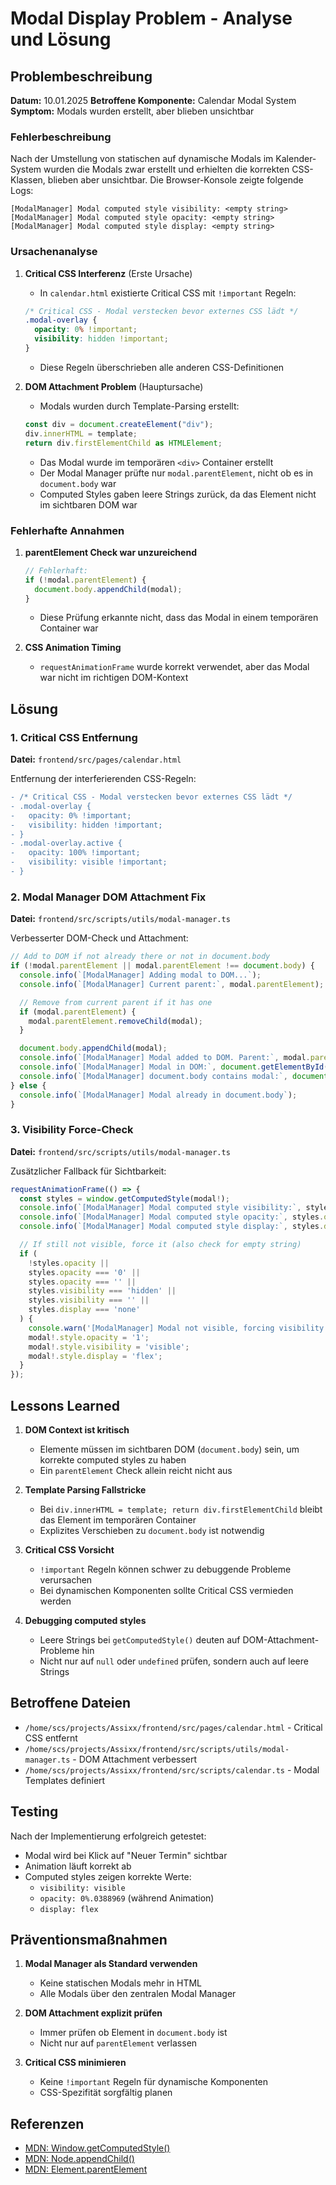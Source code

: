 # Modal Display Problem - Analyse und Lösung

## Problembeschreibung

**Datum:** 10.01.2025
**Betroffene Komponente:** Calendar Modal System
**Symptom:** Modals wurden erstellt, aber blieben unsichtbar

### Fehlerbeschreibung

Nach der Umstellung von statischen auf dynamische Modals im Kalender-System wurden die Modals zwar erstellt und erhielten die korrekten CSS-Klassen, blieben aber unsichtbar. Die Browser-Konsole zeigte folgende Logs:

```
[ModalManager] Modal computed style visibility: <empty string>
[ModalManager] Modal computed style opacity: <empty string>
[ModalManager] Modal computed style display: <empty string>
```

### Ursachenanalyse

1. **Critical CSS Interferenz** (Erste Ursache)
   - In `calendar.html` existierte Critical CSS mit `!important` Regeln:

   ```css
   /* Critical CSS - Modal verstecken bevor externes CSS lädt */
   .modal-overlay {
     opacity: 0% !important;
     visibility: hidden !important;
   }
   ```

   - Diese Regeln überschrieben alle anderen CSS-Definitionen

2. **DOM Attachment Problem** (Hauptursache)
   - Modals wurden durch Template-Parsing erstellt:

   ```typescript
   const div = document.createElement("div");
   div.innerHTML = template;
   return div.firstElementChild as HTMLElement;
   ```

   - Das Modal wurde im temporären `<div>` Container erstellt
   - Der Modal Manager prüfte nur `modal.parentElement`, nicht ob es in `document.body` war
   - Computed Styles gaben leere Strings zurück, da das Element nicht im sichtbaren DOM war

### Fehlerhafte Annahmen

1. **parentElement Check war unzureichend**

   ```typescript
   // Fehlerhaft:
   if (!modal.parentElement) {
     document.body.appendChild(modal);
   }
   ```

   - Diese Prüfung erkannte nicht, dass das Modal in einem temporären Container war

2. **CSS Animation Timing**
   - `requestAnimationFrame` wurde korrekt verwendet, aber das Modal war nicht im richtigen DOM-Kontext

## Lösung

### 1. Critical CSS Entfernung

**Datei:** `frontend/src/pages/calendar.html`

Entfernung der interferierenden CSS-Regeln:

```diff
- /* Critical CSS - Modal verstecken bevor externes CSS lädt */
- .modal-overlay {
-   opacity: 0% !important;
-   visibility: hidden !important;
- }
- .modal-overlay.active {
-   opacity: 100% !important;
-   visibility: visible !important;
- }
```

### 2. Modal Manager DOM Attachment Fix

**Datei:** `frontend/src/scripts/utils/modal-manager.ts`

Verbesserter DOM-Check und Attachment:

```typescript
// Add to DOM if not already there or not in document.body
if (!modal.parentElement || modal.parentElement !== document.body) {
  console.info(`[ModalManager] Adding modal to DOM...`);
  console.info(`[ModalManager] Current parent:`, modal.parentElement);

  // Remove from current parent if it has one
  if (modal.parentElement) {
    modal.parentElement.removeChild(modal);
  }

  document.body.appendChild(modal);
  console.info(`[ModalManager] Modal added to DOM. Parent:`, modal.parentElement?.tagName);
  console.info(`[ModalManager] Modal in DOM:`, document.getElementById(modalId) !== null);
  console.info(`[ModalManager] document.body contains modal:`, document.body.contains(modal));
} else {
  console.info(`[ModalManager] Modal already in document.body`);
}
```

### 3. Visibility Force-Check

**Datei:** `frontend/src/scripts/utils/modal-manager.ts`

Zusätzlicher Fallback für Sichtbarkeit:

```typescript
requestAnimationFrame(() => {
  const styles = window.getComputedStyle(modal!);
  console.info(`[ModalManager] Modal computed style visibility:`, styles.visibility);
  console.info(`[ModalManager] Modal computed style opacity:`, styles.opacity);
  console.info(`[ModalManager] Modal computed style display:`, styles.display);

  // If still not visible, force it (also check for empty string)
  if (
    !styles.opacity ||
    styles.opacity === '0' ||
    styles.opacity === '' ||
    styles.visibility === 'hidden' ||
    styles.visibility === '' ||
    styles.display === 'none'
  ) {
    console.warn('[ModalManager] Modal not visible, forcing visibility');
    modal!.style.opacity = '1';
    modal!.style.visibility = 'visible';
    modal!.style.display = 'flex';
  }
});
```

## Lessons Learned

1. **DOM Context ist kritisch**
   - Elemente müssen im sichtbaren DOM (`document.body`) sein, um korrekte computed styles zu haben
   - Ein `parentElement` Check allein reicht nicht aus

2. **Template Parsing Fallstricke**
   - Bei `div.innerHTML = template; return div.firstElementChild` bleibt das Element im temporären Container
   - Explizites Verschieben zu `document.body` ist notwendig

3. **Critical CSS Vorsicht**
   - `!important` Regeln können schwer zu debuggende Probleme verursachen
   - Bei dynamischen Komponenten sollte Critical CSS vermieden werden

4. **Debugging computed styles**
   - Leere Strings bei `getComputedStyle()` deuten auf DOM-Attachment-Probleme hin
   - Nicht nur auf `null` oder `undefined` prüfen, sondern auch auf leere Strings

## Betroffene Dateien

- `/home/scs/projects/Assixx/frontend/src/pages/calendar.html` - Critical CSS entfernt
- `/home/scs/projects/Assixx/frontend/src/scripts/utils/modal-manager.ts` - DOM Attachment verbessert
- `/home/scs/projects/Assixx/frontend/src/scripts/calendar.ts` - Modal Templates definiert

## Testing

Nach der Implementierung erfolgreich getestet:

- Modal wird bei Klick auf "Neuer Termin" sichtbar
- Animation läuft korrekt ab
- Computed styles zeigen korrekte Werte:
  - `visibility: visible`
  - `opacity: 0%.0388969` (während Animation)
  - `display: flex`

## Präventionsmaßnahmen

1. **Modal Manager als Standard verwenden**
   - Keine statischen Modals mehr in HTML
   - Alle Modals über den zentralen Modal Manager

2. **DOM Attachment explizit prüfen**
   - Immer prüfen ob Element in `document.body` ist
   - Nicht nur auf `parentElement` verlassen

3. **Critical CSS minimieren**
   - Keine `!important` Regeln für dynamische Komponenten
   - CSS-Spezifität sorgfältig planen

## Referenzen

- [MDN: Window.getComputedStyle()](https://developer.mozilla.org/en-US/docs/Web/API/Window/getComputedStyle)
- [MDN: Node.appendChild()](https://developer.mozilla.org/en-US/docs/Web/API/Node/appendChild)
- [MDN: Element.parentElement](https://developer.mozilla.org/en-US/docs/Web/API/Element/parentElement)
